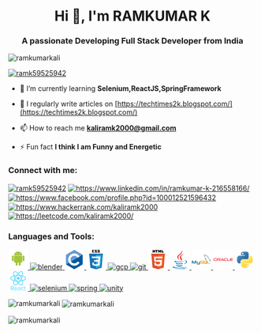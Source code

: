 <h1 align="center">Hi 👋, I'm RAMKUMAR K</h1>
<h3 align="center">A passionate Developing Full Stack Developer from India</h3>

<p align="left"> <img src="https://komarev.com/ghpvc/?username=ramkumarkali&label=Profile%20views&color=0e75b6&style=flat" alt="ramkumarkali" /> </p>

<p align="left"> <a href="https://twitter.com/ramk59525942" target="blank"><img src="https://img.shields.io/twitter/follow/ramk59525942?logo=twitter&style=for-the-badge" alt="ramk59525942" /></a> </p>

- 🌱 I’m currently learning **Selenium,ReactJS,SpringFramework**

- 📝 I regularly write articles on [https://techtimes2k.blogspot.com/](https://techtimes2k.blogspot.com/)

- 📫 How to reach me **kaliramk2000@gmail.com**

- ⚡ Fun fact **I think I am Funny and Energetic**

<h3 align="left">Connect with me:</h3>
<p align="left">
<a href="https://twitter.com/ramk59525942" target="blank"><img align="center" src="https://raw.githubusercontent.com/rahuldkjain/github-profile-readme-generator/master/src/images/icons/Social/twitter.svg" alt="ramk59525942" height="30" width="40" /></a>
<a href="https://linkedin.com/in/https://www.linkedin.com/in/ramkumar-k-216558166/" target="blank"><img align="center" src="https://raw.githubusercontent.com/rahuldkjain/github-profile-readme-generator/master/src/images/icons/Social/linked-in-alt.svg" alt="https://www.linkedin.com/in/ramkumar-k-216558166/" height="30" width="40" /></a>
<a href="https://fb.com/https://www.facebook.com/profile.php?id=100012521596432" target="blank"><img align="center" src="https://raw.githubusercontent.com/rahuldkjain/github-profile-readme-generator/master/src/images/icons/Social/facebook.svg" alt="https://www.facebook.com/profile.php?id=100012521596432" height="30" width="40" /></a>
<a href="https://www.hackerrank.com/https://www.hackerrank.com/kaliramk2000" target="blank"><img align="center" src="https://raw.githubusercontent.com/rahuldkjain/github-profile-readme-generator/master/src/images/icons/Social/hackerrank.svg" alt="https://www.hackerrank.com/kaliramk2000" height="30" width="40" /></a>
<a href="https://www.leetcode.com/https://leetcode.com/kaliramk2000/" target="blank"><img align="center" src="https://raw.githubusercontent.com/rahuldkjain/github-profile-readme-generator/master/src/images/icons/Social/leet-code.svg" alt="https://leetcode.com/kaliramk2000/" height="30" width="40" /></a>
</p>

<h3 align="left">Languages and Tools:</h3>
<p align="left"> <a href="https://developer.android.com" target="_blank"> <img src="https://raw.githubusercontent.com/devicons/devicon/master/icons/android/android-original-wordmark.svg" alt="android" width="40" height="40"/> </a> <a href="https://www.blender.org/" target="_blank"> <img src="https://download.blender.org/branding/community/blender_community_badge_white.svg" alt="blender" width="40" height="40"/> </a> <a href="https://www.cprogramming.com/" target="_blank"> <img src="https://raw.githubusercontent.com/devicons/devicon/master/icons/c/c-original.svg" alt="c" width="40" height="40"/> </a> <a href="https://www.w3schools.com/css/" target="_blank"> <img src="https://raw.githubusercontent.com/devicons/devicon/master/icons/css3/css3-original-wordmark.svg" alt="css3" width="40" height="40"/> </a> <a href="https://cloud.google.com" target="_blank"> <img src="https://www.vectorlogo.zone/logos/google_cloud/google_cloud-icon.svg" alt="gcp" width="40" height="40"/> </a> <a href="https://git-scm.com/" target="_blank"> <img src="https://www.vectorlogo.zone/logos/git-scm/git-scm-icon.svg" alt="git" width="40" height="40"/> </a> <a href="https://www.w3.org/html/" target="_blank"> <img src="https://raw.githubusercontent.com/devicons/devicon/master/icons/html5/html5-original-wordmark.svg" alt="html5" width="40" height="40"/> </a> <a href="https://www.java.com" target="_blank"> <img src="https://raw.githubusercontent.com/devicons/devicon/master/icons/java/java-original.svg" alt="java" width="40" height="40"/> </a> <a href="https://www.mysql.com/" target="_blank"> <img src="https://raw.githubusercontent.com/devicons/devicon/master/icons/mysql/mysql-original-wordmark.svg" alt="mysql" width="40" height="40"/> </a> <a href="https://www.oracle.com/" target="_blank"> <img src="https://raw.githubusercontent.com/devicons/devicon/master/icons/oracle/oracle-original.svg" alt="oracle" width="40" height="40"/> </a> <a href="https://www.python.org" target="_blank"> <img src="https://raw.githubusercontent.com/devicons/devicon/master/icons/python/python-original.svg" alt="python" width="40" height="40"/> </a> <a href="https://reactjs.org/" target="_blank"> <img src="https://raw.githubusercontent.com/devicons/devicon/master/icons/react/react-original-wordmark.svg" alt="react" width="40" height="40"/> </a> <a href="https://www.selenium.dev" target="_blank"> <img src="https://raw.githubusercontent.com/detain/svg-logos/780f25886640cef088af994181646db2f6b1a3f8/svg/selenium-logo.svg" alt="selenium" width="40" height="40"/> </a> <a href="https://spring.io/" target="_blank"> <img src="https://www.vectorlogo.zone/logos/springio/springio-icon.svg" alt="spring" width="40" height="40"/> </a> <a href="https://unity.com/" target="_blank"> <img src="https://www.vectorlogo.zone/logos/unity3d/unity3d-icon.svg" alt="unity" width="40" height="40"/> </a> </p>

<p><img align="left" src="https://github-readme-stats.vercel.app/api/top-langs?username=ramkumarkali&show_icons=true&locale=en&layout=compact" alt="ramkumarkali" /></p>

<p>&nbsp;<img align="center" src="https://github-readme-stats.vercel.app/api?username=ramkumarkali&show_icons=true&locale=en" alt="ramkumarkali" /></p>

<p><img align="center" src="https://github-readme-streak-stats.herokuapp.com/?user=ramkumarkali&" alt="ramkumarkali" /></p>


